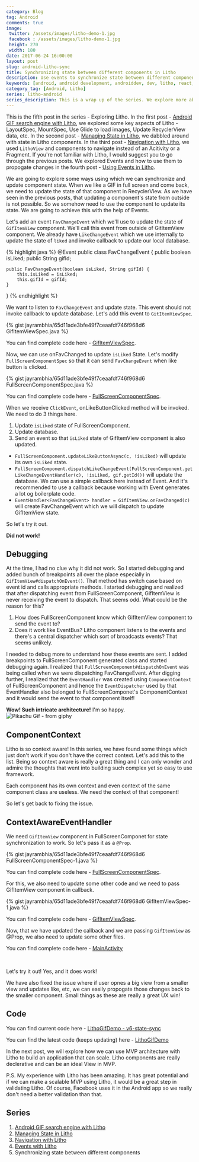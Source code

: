 ```yaml
---
category: Blog
tag: Android
comments: true
image:
 twitter: /assets/images/litho-demo-1.jpg
 facebook : /assets/images/litho-demo-1.jpg
 height: 270
 width: 180
date: 2017-06-24 16:00:00
layout: post
slug: android-litho-sync
title: Synchronizing state between different components in Litho
description: Use events to synchronize state between different components in Litho, Propagate state changes in Litho
keywords: [android, android development, androiddev, dev, litho, react, ui, gif, gifs, search, engine, facebook, open source, recyclerview with Litho, props in Litho, state in Litho, events with Litho, custom events in Litho, propogate state changes in Litho, synchronize state in Litho]
category_tag: [Android, Litho]
series: litho-android
series_description: This is a wrap up of the series. We explore more about the state and hack how to synchronize states between two different components of Litho so that if we change something in component A, it also reflects in Component B.
---
```


This is the fifth post in the series - Exploring Litho. In the first post - [Android GIF search engine with Litho](/blog/android-litho-gifs), we explored some key aspects of Litho - LayoutSpec, MountSpec, Use Glide to load images, Update RecyclerView data, etc. In the second post - [Managing State in Litho](/blog/android-litho-state), we dabbled around with state in Litho components. In the third post - [Navigation with Litho](/blog/android-litho-navigation), we used `LithoView` and components to navigate instead of an Acitivity or a Fragment. If you're not familiar with Litho, I would suggest you to go through the previous posts. We explored Events and how to use them to propogate changes in the fourth post - [Using Events in Litho](/blog/android-litho-events).

We are going to explore some ways using which we can synchronize and update component state. When we like a GIF in full screen and come back, we need to update the state of that component in RecyclerView. As we have seen in the previous posts, that updating a component's state from outside is not possible. So we somehow need to use the component to update its state. We are going to achieve this with the help of Events.

Let's add an event `FavChangeEvent` which we'll use to update the state of `GifItemView` component. We'll call this event from outside of GitItemView component. We already have `LikeChangeEvent` which we use internally to update the state of `liked` and invoke callback to update our local database.

{% highlight java %}
@Event
public class FavChangeEvent {
	public boolean isLiked;
	public String gifId;

	public FavChangeEvent(boolean isLiked, String gifId) {
		this.isLiked = isLiked;
		this.gifId = gifId;
	}
}
{% endhighlight %}

We want to listen to `FavChangeEvent` and update state. This event should not invoke callback to update database. Let's add this event to `GitItemViewSpec`.

{% gist jayrambhia/65d11ade3bfe49f7ceaafdf746f968d6 GifItemViewSpec.java %}

You can find complete code here - [GifItemViewSpec](https://github.com/jayrambhia/LithoGifSearch/blob/v6-state-sync/app/src/main/java/com/fenchtose/lithogifsearch/components/GifItemViewSpec.java).

Now, we can use onFavChanged to update `isLiked` State. Let's modify `FullScreenComponentSpec` so that it can send `FavChangeEvent` when like button is clicked.

{% gist jayrambhia/65d11ade3bfe49f7ceaafdf746f968d6 FullScreenComponentSpec.java %}

You can find complete code here - [FullScreenComponentSpec](https://github.com/jayrambhia/LithoGifSearch/blob/v6-state-sync/app/src/main/java/com/fenchtose/lithogifsearch/components/FullScreenComponentSpec.java).

When we receive `ClickEvent`, onLikeButtonClicked method will be invoked. We need to do 3 things here.

 1. Update `isLiked` state of FullScreenComponent.
 2. Update database.
 3. Send an event so that `isLiked` state of GifItemView component is also updated.

 - `FullScreenComponent.updateLikeButtonAsync(c, !isLiked)` will update its own `isLiked` state.
 - `FullScreenComponent.dispatchLikeChangeEvent(FullScreenComponent.getLikeChangeEventHandler(c), !isLiked, gif.getId())` will update the database. We can use a simple callback here instead of Event. And it's recommended to use a callback because working with Event generates a lot og boilerplate code.
 - `EventHandler<FavChangeEvent> handler = GifItemView.onFavChanged(c)` will create FavChangeEvent which we will dispatch to update GifItemView state.

So let's try it out.

**Did not work!**

## Debugging

At the time, I had no clue why it did not work. So I started debugging and added bunch of breakpoints all over the place especially in `GifItemView#dispatchOnEvent()`. That method has switch case based on event id and calls appropriate methods. I started debugging and realized that after dispatching event from FullScreenComponent, GifItemView is never receiving the event to dispatch. That seems odd. What could be the reason for this?

 1. How does FullScreenComponent know which GifItemView component to send the event to?
 2. Does it work like EventBus? Litho component listens to the events and there's a central dispatcher which sort of broadcasts events? That seems unlikely.

I needed to debug more to understand how these events are sent. I added breakpoints to FullScreenComponent generated class and started debugging again. I realized that `FullScreenComponent#dispatchOnEvent` was being called when we were dispatching FavChangeEvent. After digging further, I realized that the `EventHandler` was created using `ComponentContext` of FullScreenComponent and hence the `EventDispatcher` used by that EventHandler also belonged to FullScreenComponet's ComponentContext and it would send the event to that component itself!

**Wow! Such intricate architecture!** I'm so happy.
<br/>
![Pikachu Gif - from giphy](http://i.imgur.com/OXlfqkj.gif)

## ComponentContext

Litho is so context aware! In this series, we have found some things which just don't work if you don't have the correct context. Let's add this to the list. Being so context aware is really a great thing and I can only wonder and admire the thoughts that went into building such complex yet so easy to use framework.

Each component has its own context and even context of the same component class are useless. We need the context of that component!

So let's get back to fixing the issue.

## ContextAwareEventHandler

We need `GifItemView` component in FullScreenComponet for state synchronization to work. So let's pass it as a `@Prop`.

{% gist jayrambhia/65d11ade3bfe49f7ceaafdf746f968d6 FullScreenComponentSpec-1.java %}

You can find complete code here - [FullScreenComponentSpec](https://github.com/jayrambhia/LithoGifSearch/blob/v6-state-sync/app/src/main/java/com/fenchtose/lithogifsearch/components/FullScreenComponentSpec.java).

For this, we also need to update some other code and we need to pass GifItemView component in callback.

{% gist jayrambhia/65d11ade3bfe49f7ceaafdf746f968d6 GifItemViewSpec-1.java %}

You can find complete code here - [GifItemViewSpec](https://github.com/jayrambhia/LithoGifSearch/blob/v6-state-sync/app/src/main/java/com/fenchtose/lithogifsearch/components/GifItemViewSpec.java).

Now, that we have updated the callback and we are passing `GifItemView` as @Prop, we also need to update some other files.

You can find complete code here - [MainActivity](https://github.com/jayrambhia/LithoGifSearch/blob/v6-state-sync/app/src/main/java/com/fenchtose/lithogifsearch/MainActivity.java)

<br/>

Let's try it out! Yes, and it does work!

We have also fixed the issue where if user opnes a big view from a smaller view and updates like, etc, we can easily propogate those changes back to the smaller component. Small things as these are really a great UX win!

## Code

You can find current code here - [LithoGifDemo - v6-state-sync](https://github.com/jayrambhia/LithoGifSearch/tree/v6-state-sync)

You can find the latest code (keeps updating) here - [LithoGifDemo](https://github.com/jayrambhia/LithoGifSearch)

In the next post, we will explore how we can use MVP architecture with Litho to build an application that can scale. Litho components are really declerative and can be an ideal View in MVP.

P.S. My experience with Litho has been amazing. It has great potential and if we can make a scalable MVP using Litho, it would be a great step in validating Litho. Of course, Facebook uses it in the Android app so we really don't need a better validation than that.

## Series

 1. [Android GIF search engine with Litho](/blog/android-litho-gifs)
 2. [Managing State in Litho](/blog/android-litho-state)
 3. [Navigation with Litho](/blog/android-litho-navigation)
 4. [Events with Litho](/blog/android-litho-events)
 5. Synchronizing state between different components
